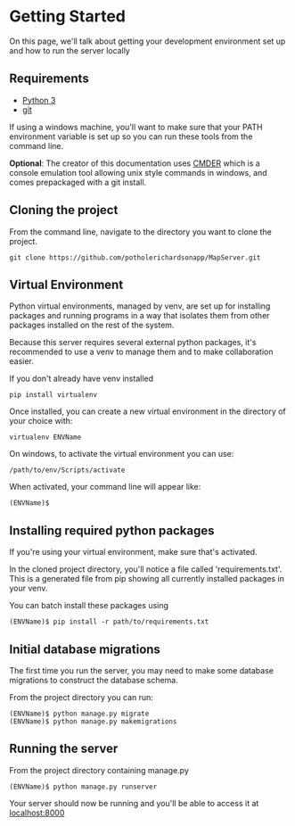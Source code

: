 # Getting Started 

On this page, we'll talk about getting your development environment set up and how to run the server locally


## Requirements

- [Python 3](https://www.python.org/download/releases/3.0/)
- [git](https://git-scm.com/)

If using a windows machine, you'll want to make sure that your PATH environment variable is set up so you can run these tools from the command line.

**Optional**: The creator of this documentation uses [CMDER](http://cmder.net/) which is a console emulation tool allowing unix style commands in windows, and comes prepackaged with a git install.


## Cloning the project

From the command line, navigate to the directory you want to clone the project.

	git clone https://github.com/potholerichardsonapp/MapServer.git
	
## Virtual Environment


Python virtual environments, managed by venv, are set up for installing packages and running programs in a way that isolates them from other packages installed on the rest of the system. 

Because this server requires several external python packages, it's recommended to use a venv to manage them and to make collaboration easier.

If you don't already have venv installed

	pip install virtualenv
	
Once installed, you can create a new virtual environment in the directory of your choice with:

	virtualenv ENVName
	
On windows, to activate the virtual environment you can use:

	/path/to/env/Scripts/activate
	
When activated, your command line will appear like:

	(ENVName)$ 
	


## Installing required python packages

If you're using your virtual environment, make sure that's activated.

In the cloned project directory, you'll notice a file called 'requirements.txt'. This is a generated file from pip showing all currently installed packages in your venv.

You can batch install these packages using

	(ENVName)$ pip install -r path/to/requirements.txt

## Initial database migrations

The first time you run the server, you may need to make some database migrations to construct the database schema.

From the project directory you can run:

	(ENVName)$ python manage.py migrate
	(ENVName)$ python manage.py makemigrations


## Running the server

From the project directory containing manage.py

	(ENVName)$ python manage.py runserver
	
Your server should now be running and you'll be able to access it at [localhost:8000](localhost:8000)


	
	
